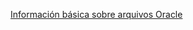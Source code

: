 [Información básica sobre arquivos Oracle](https://docs.oracle.com/javase/tutorial/jdbc/basics/index.html)
